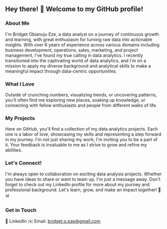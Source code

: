 ## Hey there! 👋 Welcome to my GitHub profile!

### About Me
I'm Bridget Obianuju Eze, a data analyst on a journey of continuous growth and learning, with great enthusiasm for turning raw data into actionable insights. With over 6 years of experience across various domains including business development, operations, sales, marketing, and project management, I've found my true calling in data analytics. I recently transitioned into the captivating world of data analytics, and I'm on a mission to apply my diverse background and analytical skills to make a meaningful impact through data-centric opportunities. 

### What I Love
Outside of crunching numbers, visualizing trends, or uncovering patterns, you'll often find me exploring new places, soaking up knowledge, or connecting with fellow enthusiasts and people from different walks of life. 

### My Projects
Here on GitHub, you'll find a collection of my data analytics projects. Each one is a labor of love, showcasing my skills and representing a step forward in my journey. I'm not just sharing my work; I'm inviting you to be a part of it. Your feedback is invaluable to me as I strive to grow and refine my abilities. 

### Let's Connect!
I'm always open to collaboration on exciting data analysis projects. Whether you have ideas to share or want to team up, I'm just a message away. Don't forget to check out my LinkedIn profile for more about my journey and professional background. Let's learn, grow, and make an impact together! 🚀📊

### Get in Touch
🔗 LinkedIn
✉️ Email: bridget.o.eze@gmail.com

